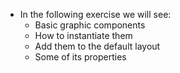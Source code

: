 - In the following exercise we will see:
    - Basic graphic components
    - How to instantiate them
    - Add them to the default layout
    - Some of its properties
